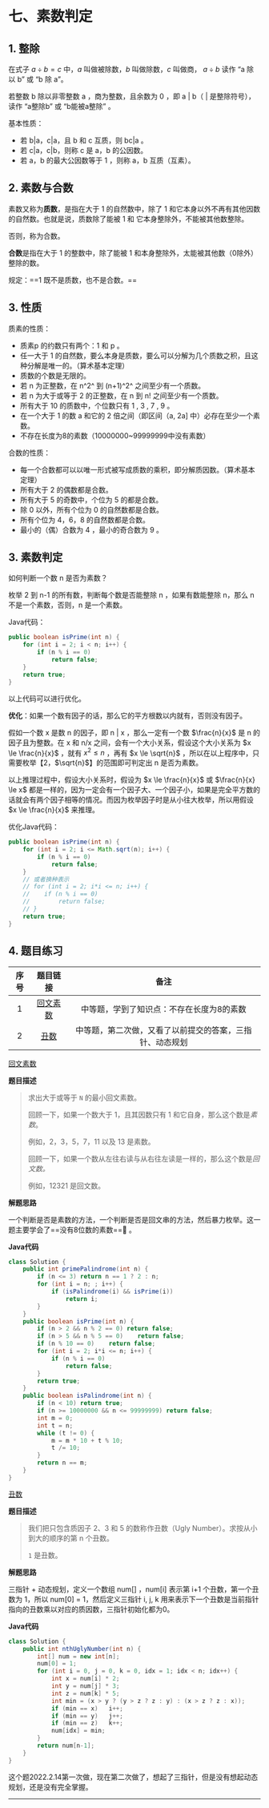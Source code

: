 # 七、素数判定

## 1. 整除

在式子 $a\div b=c$ 中，$a$ 叫做被除数，$b$ 叫做除数，$c$ 叫做商， $a\div b$ 读作 “a 除以 b” 或 “b 除 a”。

若整数 b 除以非零整数 a ，商为整数，且余数为 0 ，即 a | b（ | 是整除符号），读作 “a整除b” 或 “b能被a整除” 。

基本性质：

+ 若 b|a，c|a，且 b 和 c 互质，则 bc|a 。
+ 若 c|a，c|b，则称 c 是 a，b 的公因数。
+ 若 a，b 的最大公因数等于 1 ，则称 a，b 互质（互素）。

## 2. 素数与合数

素数又称为**质数**，是指在大于 1 的自然数中，除了 1 和它本身以外不再有其他因数的自然数。也就是说，质数除了能被 1 和 它本身整除外，不能被其他数整除。

否则，称为合数。

**合数**是指在大于 1 的整数中，除了能被 1 和本身整除外，太能被其他数（0除外）整除的数。

规定：==1 既不是质数，也不是合数。==

## 3. 性质

质素的性质：

+ 质素p 的约数只有两个：1 和 p 。
+ 任一大于 1 的自然数，要么本身是质数，要么可以分解为几个质数之积，且这种分解是唯一的。（算术基本定理）
+ 质数的个数是无限的。
+ 若 n 为正整数，在 n^2^ 到 (n+1)^2^ 之间至少有一个质数。
+ 若 n 为大于或等于 2 的正整数，在 n 到 n! 之间至少有一个质数。
+ 所有大于 10 的质数中，个位数只有 1 , 3 , 7 , 9 。
+ 在一个大于 1 的数 a 和它的 2 倍之间（即区间（a, 2a] 中）必存在至少一个素数。
+ 不存在长度为8的素数（10000000~99999999中没有素数）

合数的性质：

+ 每一个合数都可以以唯一形式被写成质数的乘积，即分解质因数。（算术基本定理）
+ 所有大于 2 的偶数都是合数。
+ 所有大于 5 的奇数中，个位为 5 的都是合数。
+ 除 0 以外，所有个位为 0 的自然数都是合数。
+ 所有个位为 4，6，8 的自然数都是合数。
+ 最小的（偶）合数为 4 ，最小的奇合数为 9 。

## 3. 素数判定

如何判断一个数 n 是否为素数？

枚举 2 到 n-1 的所有数，判断每个数是否能整除 n ，如果有数能整除 n，那么 n 不是一个素数，否则，n 是一个素数。

Java代码：

```java
public boolean isPrime(int n) {
    for (int i = 2; i < n; i++) {
        if (n % i == 0)
            return false;
    }
    return true;
}
```

以上代码可以进行优化。

**优化**：如果一个数有因子的话，那么它的平方根数以内就有，否则没有因子。

假如一个数 x 是数 n 的因子，即 n | x ，那么一定有一个数 $\frac{n}{x}$ 是 n 的因子且为整数。在 x 和 n/x 之间，会有一个大小关系，假设这个大小关系为 $x \le \frac{n}{x}$ ，就有 $x^2 \le n$ ，再有 $x \le \sqrt{n}$ ，所以在以上程序中，只需要枚举【2，$\sqrt{n}$】的范围即可判定出 n 是否为素数。

以上推理过程中，假设大小关系时，假设为  $x \le \frac{n}{x}$ 或  $\frac{n}{x} \le x$ 都是一样的，因为一定会有一个因子大、一个因子小，如果是完全平方数的话就会有两个因子相等的情况。而因为枚举因子时是从小往大枚举，所以用假设  $x \le \frac{n}{x}$ 来推理。

优化Java代码：

```java
public boolean isPrime(int n) {
    for (int i = 2; i <= Math.sqrt(n); i++) {
        if (n % i == 0)
            return false;
    }
    // 或者换种表示
    // for (int i = 2; i*i <= n; i++) {
    //    if (n % i == 0)
    //        return false;
    // }
    return true;
}
```

## 4. 题目练习

| 序号 |                           题目链接                           |                           备注                           |
| :--: | :----------------------------------------------------------: | :------------------------------------------------------: |
|  1   | [回文素数](https://leetcode.cn/problems/prime-palindrome/description/) |        中等题，学到了知识点：不存在长度为8的素数         |
|  2   | [丑数](https://leetcode.cn/problems/chou-shu-lcof/description/) | 中等题，第二次做，又看了以前提交的答案，三指针、动态规划 |

[回文素数](https://leetcode.cn/problems/prime-palindrome/description/)

**题目描述**

> 求出大于或等于 `N` 的最小回文素数。
>
> 回顾一下，如果一个数大于 1，且其因数只有 1 和它自身，那么这个数是*素数*。
>
> 例如，2，3，5，7，11 以及 13 是素数。
>
> 回顾一下，如果一个数从左往右读与从右往左读是一样的，那么这个数是*回文数。*
>
> 例如，12321 是回文数。

**解题思路**

一个判断是否是素数的方法，一个判断是否是回文串的方法，然后暴力枚举。这一题主要学会了==没有8位数的素数==:dog: 。

**Java代码**

```java
class Solution {
    public int primePalindrome(int n) {
        if (n <= 3) return n == 1 ? 2 : n;
        for (int i = n; ; i++) {
            if (isPalindrome(i) && isPrime(i))
                return i;
        }
    }
    public boolean isPrime(int n) {
        if (n > 2 && n % 2 == 0) return false;
        if (n > 5 && n % 5 == 0)    return false;
        if (n % 10 == 0)    return false;
        for (int i = 2; i*i <= n; i++) {
            if (n % i == 0)
                return false;
        }
        return true;
    }
    public boolean isPalindrome(int n) {
        if (n < 10) return true;
        if (n >= 10000000 && n <= 99999999) return false;
        int m = 0;
        int t = n;
        while (t != 0) {
            m = m * 10 + t % 10;
            t /= 10;
        }
        return n == m;
    }
}
```

[丑数](https://leetcode.cn/problems/chou-shu-lcof/description/)

**题目描述**

> 我们把只包含质因子 2、3 和 5 的数称作丑数（Ugly Number）。求按从小到大的顺序的第 n 个丑数。
>
> `1` 是丑数。

**解题思路**

三指针 + 动态规划，定义一个数组 num[] ，num[i] 表示第 i+1 个丑数，第一个丑数为 1，所以 num[0] = 1，然后定义三指针 i, j, k 用来表示下一个丑数是当前指针指向的丑数乘以对应的质因数，三指针初始化都为0。

**Java代码**

```java
class Solution {
    public int nthUglyNumber(int n) {
        int[] num = new int[n];
        num[0] = 1;
        for (int i = 0, j = 0, k = 0, idx = 1; idx < n; idx++) {
            int x = num[i] * 2;
            int y = num[j] * 3;
            int z = num[k] * 5;
            int min = (x > y ? (y > z ? z : y) : (x > z ? z : x));
            if (min == x)   i++;
            if (min == y)   j++;
            if (min == z)   k++;
            num[idx] = min;
        }
        return num[n-1];
    }
}
```

这个题2022.2.14第一次做，现在第二次做了，想起了三指针，但是没有想起动态规划，还是没有完全掌握。

---

